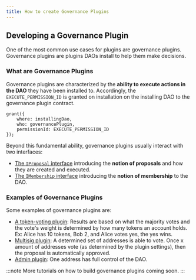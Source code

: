 ```yaml
---
title: How to create Governance Plugins
---
```


## Developing a Governance Plugin

One of the most common use cases for plugins are governance plugins. Governance plugins are plugins DAOs install to help them make decisions.

### What are Governance Plugins

Governance plugins are characterized by the **ability to execute actions in the DAO** they have been installed to. Accordingly, the `EXECUTE_PERMISSION_ID` is granted on installation on the installing DAO to the governance plugin contract.

```solidity
grant({
    where: installingDao,
    who: governancePlugin,
    permissionId: EXECUTE_PERMISSION_ID
});
```

Beyond this fundamental ability, governance plugins usually interact with two interfaces:

- [The `IProposal` interface](./01-proposals.md) introducing the **notion of proposals** and how they are created and executed.
- [The `IMembership` interface](./02-membership.md) introducing the **notion of membership** to the DAO.

### Examples of Governance Plugins

Some examples of governance plugins are:

- [A token-voting plugin](https://github.com/aragon/osx/tree/develop/packages/contracts/src/plugins/governance/majority-voting/token): Results are based on what the majority votes and the vote's weight is determined by how many tokens an account holds. Ex: Alice has 10 tokens, Bob 2, and Alice votes yes, the yes wins.
- [Multisig plugin](https://github.com/aragon/osx/tree/develop/packages/contracts/src/plugins/governance/multisig): A determined set of addresses is able to vote. Once x amount of addresses vote (as determined by the plugin settings), then the proposal is automatically approved.
- [Admin plugin](https://github.com/aragon/osx/tree/develop/packages/contracts/src/plugins/governance/admin): One address has full control of the DAO.

:::note
More tutorials on how to build governance plugins coming soon.
:::

<!-- Add a graphic -->

<!-- Add a code example -->
